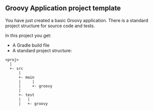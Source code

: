 Groovy Application project template
------------------------------------

You have just created a basic Groovy application. There is a standard project
structure for source code and tests.

In this project you get:

* A Gradle build file
* A standard project structure:

```
<proj>
  |
  +- src
      |
      +- main
      |     |
      |     +- groovy
      |
      +- test
      |   |
      |   +- groovy
```
